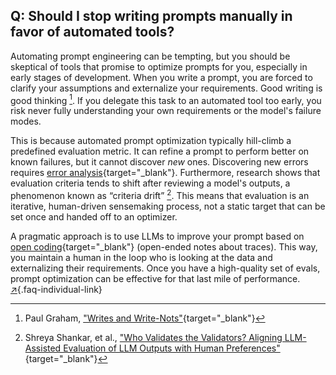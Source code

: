 ## Q: Should I stop writing prompts manually in favor of automated tools?

Automating prompt engineering can be tempting, but you should be skeptical of tools that promise to optimize prompts for you, especially in  early stages of development. When you write a prompt, you are forced to clarify your assumptions and externalize your requirements. Good writing is good thinking [^2].  If you delegate this task to an automated tool too early, you risk never fully understanding your own requirements or the model's failure modes.

This is because automated prompt optimization typically hill-climb a predefined evaluation metric. It can refine a prompt to perform better on known failures, but it cannot discover *new* ones. Discovering new errors requires [error analysis](/blog/posts/evals-faq/why-is-error-analysis-so-important-in-llm-evals-and-how-is-it-performed.html){target="_blank"}. Furthermore, research shows that evaluation criteria tends to shift after reviewing a model's outputs, a phenomenon known as “criteria drift” [^3]. This means that evaluation is an iterative, human-driven sensemaking process, not a static target that can be set once and handed off to an optimizer.

A pragmatic approach is to use LLMs to improve your prompt based on [open coding](/blog/posts/evals-faq/why-is-error-analysis-so-important-in-llm-evals-and-how-is-it-performed.html){target="_blank"} (open-ended notes about traces). This way, you maintain a human in the loop who is looking at the data and externalizing their requirements. Once you have a high-quality set of evals, prompt optimization can be effective for that last mile of performance. [↗](/blog/posts/evals-faq/should-i-stop-writing-prompts-manually-in-favor-of-automated-tools.html){.faq-individual-link}

[^2]: Paul Graham, ["Writes and Write-Nots"](https://paulgraham.com/writes.html){target="_blank"}
[^3]: Shreya Shankar, et al., ["Who Validates the Validators? Aligning LLM-Assisted Evaluation of LLM Outputs with Human Preferences"](https://arxiv.org/abs/2404.12272){target="_blank"}
